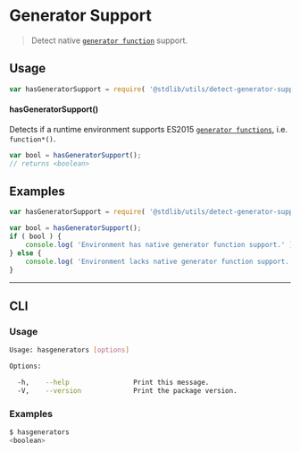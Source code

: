 # Generator Support

> Detect native [`generator function`][generator-function] support.


<!-- <usage> -->

## Usage

``` javascript
var hasGeneratorSupport = require( '@stdlib/utils/detect-generator-support' );
```

#### hasGeneratorSupport()

Detects if a runtime environment supports ES2015 [`generator functions`][generator-function], i.e. `function*()`.

``` javascript
var bool = hasGeneratorSupport();
// returns <boolean>
```

<!-- </usage> -->


<!-- <examples> -->

## Examples

``` javascript
var hasGeneratorSupport = require( '@stdlib/utils/detect-generator-support' );

var bool = hasGeneratorSupport();
if ( bool ) {
    console.log( 'Environment has native generator function support.' );
} else {
    console.log( 'Environment lacks native generator function support.' );
}
```

<!-- </examples> -->


<!-- <cli> -->

---

## CLI

<!-- <usage> -->

### Usage

``` bash
Usage: hasgenerators [options]

Options:

  -h,    --help                Print this message.
  -V,    --version             Print the package version.
```

<!-- </usage> -->

<!-- <examples> -->

### Examples

``` bash
$ hasgenerators
<boolean>
```

<!-- </examples> -->

<!-- </cli> -->


<!-- <links> -->

[generator-function]: https://developer.mozilla.org/en-US/docs/Web/JavaScript/Reference/Statements/function*

<!-- </links> -->

